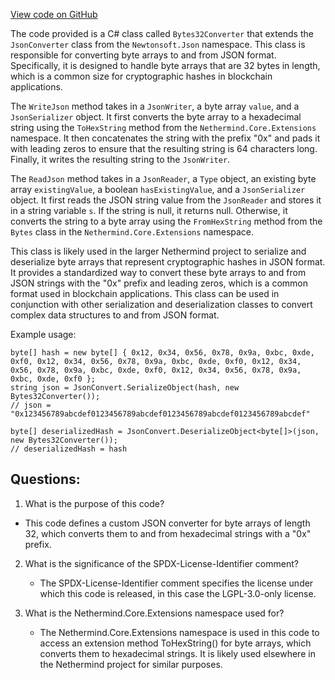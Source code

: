 [View code on GitHub](https://github.com/NethermindEth/nethermind/src/Nethermind/Nethermind.Serialization.Json/ByteArray32Converter.cs)

The code provided is a C# class called `Bytes32Converter` that extends the `JsonConverter` class from the `Newtonsoft.Json` namespace. This class is responsible for converting byte arrays to and from JSON format. Specifically, it is designed to handle byte arrays that are 32 bytes in length, which is a common size for cryptographic hashes in blockchain applications.

The `WriteJson` method takes in a `JsonWriter`, a byte array `value`, and a `JsonSerializer` object. It first converts the byte array to a hexadecimal string using the `ToHexString` method from the `Nethermind.Core.Extensions` namespace. It then concatenates the string with the prefix "0x" and pads it with leading zeros to ensure that the resulting string is 64 characters long. Finally, it writes the resulting string to the `JsonWriter`.

The `ReadJson` method takes in a `JsonReader`, a `Type` object, an existing byte array `existingValue`, a boolean `hasExistingValue`, and a `JsonSerializer` object. It first reads the JSON string value from the `JsonReader` and stores it in a string variable `s`. If the string is null, it returns null. Otherwise, it converts the string to a byte array using the `FromHexString` method from the `Bytes` class in the `Nethermind.Core.Extensions` namespace.

This class is likely used in the larger Nethermind project to serialize and deserialize byte arrays that represent cryptographic hashes in JSON format. It provides a standardized way to convert these byte arrays to and from JSON strings with the "0x" prefix and leading zeros, which is a common format used in blockchain applications. This class can be used in conjunction with other serialization and deserialization classes to convert complex data structures to and from JSON format. 

Example usage:

```
byte[] hash = new byte[] { 0x12, 0x34, 0x56, 0x78, 0x9a, 0xbc, 0xde, 0xf0, 0x12, 0x34, 0x56, 0x78, 0x9a, 0xbc, 0xde, 0xf0, 0x12, 0x34, 0x56, 0x78, 0x9a, 0xbc, 0xde, 0xf0, 0x12, 0x34, 0x56, 0x78, 0x9a, 0xbc, 0xde, 0xf0 };
string json = JsonConvert.SerializeObject(hash, new Bytes32Converter());
// json = "0x123456789abcdef0123456789abcdef0123456789abcdef0123456789abcdef"

byte[] deserializedHash = JsonConvert.DeserializeObject<byte[]>(json, new Bytes32Converter());
// deserializedHash = hash
```
## Questions: 
 1. What is the purpose of this code?
   - This code defines a custom JSON converter for byte arrays of length 32, which converts them to and from hexadecimal strings with a "0x" prefix.

2. What is the significance of the SPDX-License-Identifier comment?
   - The SPDX-License-Identifier comment specifies the license under which this code is released, in this case the LGPL-3.0-only license.

3. What is the Nethermind.Core.Extensions namespace used for?
   - The Nethermind.Core.Extensions namespace is used in this code to access an extension method ToHexString() for byte arrays, which converts them to hexadecimal strings. It is likely used elsewhere in the Nethermind project for similar purposes.